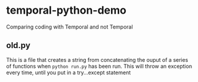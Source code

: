 # temporal-python-demo
Comparing coding with Temporal and not Temporal

## old.py
This is a file that creates a string from concatenating the ouput of a series of functions when `python run.py` has been run.
This will throw an exception every time, until you put in a try...except statement